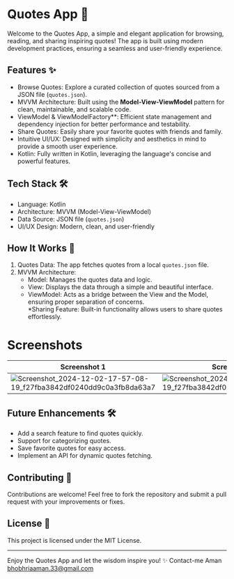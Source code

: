 # Quotes App 📜  

Welcome to the Quotes App, a simple and elegant application for browsing, reading, and sharing inspiring quotes! The app is built using modern development practices, ensuring a seamless and user-friendly experience.  

## Features ✨  
- Browse Quotes: Explore a curated collection of quotes sourced from a JSON file (`quotes.json`).  
- MVVM Architecture: Built using the **Model-View-ViewModel** pattern for clean, maintainable, and scalable code.  
- ViewModel & ViewModelFactory**: Efficient state management and dependency injection for better performance and testability.  
- Share Quotes: Easily share your favorite quotes with friends and family.  
- Intuitive UI/UX: Designed with simplicity and aesthetics in mind to provide a smooth user experience.  
- Kotlin: Fully written in Kotlin, leveraging the language's concise and powerful features.  

## Tech Stack 🛠️  
- Language: Kotlin  
- Architecture: MVVM (Model-View-ViewModel)  
- Data Source: JSON file (`quotes.json`)  
- UI/UX Design: Modern, clean, and user-friendly  



## How It Works 🧩  
1. Quotes Data: The app fetches quotes from a local `quotes.json` file.  
2. MVVM Architecture:  
   - Model: Manages the quotes data and logic.  
   - View: Displays the data through a simple and beautiful interface.  
   - ViewModel: Acts as a bridge between the View and the Model, ensuring proper separation of concerns.  
   *Sharing Feature: Built-in functionality allows users to share quotes effortlessly.

# Screenshots

| Screenshot 1                                                                                                  | Screenshot 2                                                                                                  | Screenshot 3                                                                                                  |
|---------------------------------------------------------------------------------------------------------------|---------------------------------------------------------------------------------------------------------------|---------------------------------------------------------------------------------------------------------------|
| ![Screenshot_2024-12-02-17-57-08-19_f27fba3842df0240dd9c0a3fb8da63a7](https://github.com/user-attachments/assets/617d5a9f-7526-40dd-99c2-a9472db6ba68) | ![Screenshot_2024-12-02-17-57-08-19_f27fba3842df0240dd9c0a3fb8da63a7](https://github.com/user-attachments/assets/518d6d73-38b4-4aec-9358-66744f6c7139) | ![Screenshot_2024-12-02-17-57-22-87_c31b32364ce19ca8fcd150a417ecce58](https://github.com/user-attachments/assets/145a0721-23af-461d-a5ad-85e2c640a81a) |







## Future Enhancements 🛠️  
- Add a search feature to find quotes quickly.  
- Support for categorizing quotes.  
- Save favorite quotes for easy access.  
- Implement an API for dynamic quotes fetching.  

## Contributing 🤝  
Contributions are welcome! Feel free to fork the repository and submit a pull request with your improvements or fixes.  

## License 📄  
This project is licensed under the MIT License.  

---  
Enjoy the Quotes App and let the wisdom inspire you! ✨
Contact-me
Aman
bhobhriaaman.33@gmail.com
